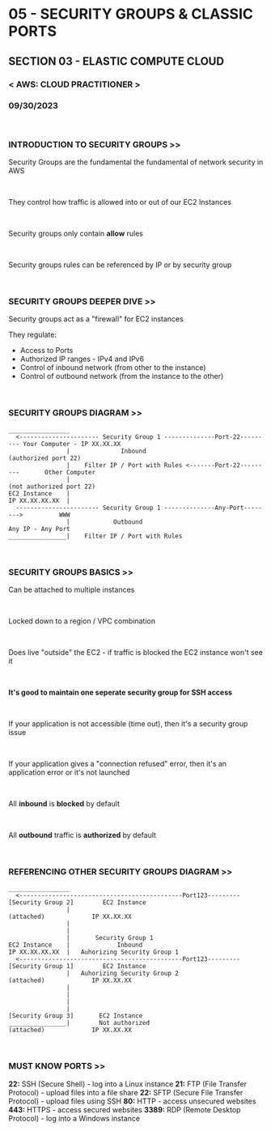 # 05 - SECURITY GROUPS & CLASSIC PORTS

## SECTION 03 - ELASTIC COMPUTE CLOUD <br>

### < AWS: CLOUD PRACTITIONER > <br>

### 09/30/2023 <br>

<br>

### INTRODUCTION TO SECURITY GROUPS >>

Security Groups are the fundamental the fundamental of network security in AWS

<br>

They control how traffic is allowed into or out of our EC2 Instances

<br>

Security groups only contain **allow** rules

<br>

Security groups rules can be referenced by IP or by security group

<br>

### SECURITY GROUPS DEEPER DIVE >>

Security groups act as a "firewall" for EC2 instances

They regulate:

- Access to Ports
- Authorized IP ranges - IPv4 and IPv6
- Control of inbound network (from other to the instance)
- Control of outbound network (from the instance to the other)

<br>

### SECURITY GROUPS DIAGRAM >>

```
_________________
  <---------------------- Security Group 1 --------------Port-22--------- Your Computer - IP XX.XX.XX
                |              Inbound                                    (authorized port 22)
                |    Filter IP / Port with Rules <-------Port-22---------       Other Computer
                |                                                         (not authorized port 22)
EC2 Instance    |
IP XX.XX.XX.XX  |
  ----------------------- Security Group 1 --------------Any-Port-------->          WWW
                |            Outbound                                        Any IP - Any Port
________________|    Filter IP / Port with Rules

```

<br>

### SECURITY GROUPS BASICS >>

Can be attached to multiple instances

<br>

Locked down to a region / VPC combination

<br>

Does live "outside" the EC2 - if traffic is blocked the EC2 instance won't see it

<br>

**It's good to maintain one seperate security group for SSH access**

<br>

If your application is not accessible (time out), then it's a security group issue

<br>

If your application gives a "connection refused" error, then it's an application error or it's not launched

<br>

All **inbound** is **blocked** by default

<br>

All **outbound** traffic is **authorized** by default

<br>

### REFERENCING OTHER SECURITY GROUPS DIAGRAM >>

```
_________________
  <---------------------------------------------Port123---------[Security Group 2]        EC2 Instance
                |                                                   (attached)             IP XX.XX.XX
                |
                |
                |       Security Group 1
EC2 Instance    |             Inbound
IP XX.XX.XX.XX  |   Auhorizing Security Group 1
  <---------------------------------------------Port123---------[Security Group 1]        EC2 Instance
                |   Auhorizing Security Group 2                     (attached)             IP XX.XX.XX
                |
                |
                |
                |                                                [Security Group 3]       EC2 Instance
________________|        Not authorized                             (attached)             IP XX.XX.XX
```

<br>

### MUST KNOW PORTS >>

**22:** SSH (Secure Shell) - log into a Linux instance
**21:** FTP (File Transfer Protocol) - upload files into a file share
**22:** SFTP (Secure File Transfer Protocol) - upload files using SSH
**80:** HTTP - access unsecured websites
**443:** HTTPS - access secured websites
**3389:** RDP (Remote Desktop Protocol) - log into a Windows instance
<br>
